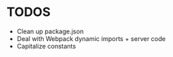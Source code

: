 # TODOS
+ Clean up package.json
+ Deal with Webpack dynamic imports + server code
+ Capitalize constants
